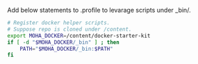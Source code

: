 
Add below statements to .profile to levarage scripts under _bin/.

```bash
# Register docker helper scripts.
# Suppose repo is cloned under /content.
export MOHA_DOCKER=/content/docker-starter-kit
if [ -d "$MOHA_DOCKER/_bin" ] ; then
    PATH="$MOHA_DOCKER/_bin:$PATH"
fi
```